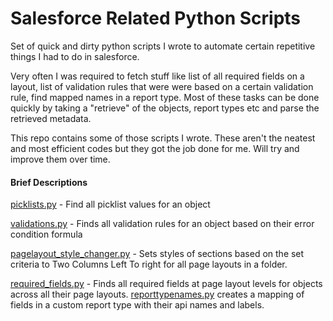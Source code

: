 # Salesforce Related Python Scripts
Set of quick and dirty python scripts I wrote to automate certain repetitive  things I had to do in salesforce.

Very often I was required to fetch stuff like list of all required fields on a layout, list of validation rules that were were based on a certain validation rule, find mapped names in a report type. 
Most of these tasks can be done quickly by taking a "retrieve" of the objects, report types etc  and parse the retrieved metadata. 

This repo contains some of those scripts I wrote. These aren't the neatest and most efficient codes but they got the job done for me. Will try and improve them over time.

#### Brief Descriptions  
[picklists.py](https://github.com/NH1922/Salesforce-related-python-scripts/blob/master/Picklists.py) - Find all picklist values for an object

[validations.py](https://github.com/NH1922/Salesforce-related-python-scripts/blob/master/validations.py) - Finds all validation rules for an object based on their error condition formula 

[pagelayout_style_changer.py](https://github.com/NH1922/Salesforce-related-python-scripts/blob/master/pagelayout_style_changer.py) - Sets styles of sections based on the set criteria to Two Columns Left To right for all page layouts in a folder.

[required_fields.py](https://github.com/NH1922/Salesforce-related-python-scripts/blob/master/required_fields.py) - Finds all required fields at page layout levels for objects across all their page layouts. 
[reporttypenames.py](https://github.com/NH1922/Salesforce-related-python-scripts/blob/master/Reports/reporttypenames.py) creates a mapping of fields in a custom report type with their api names and labels. 
